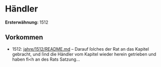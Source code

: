 # Händler

**Ersterwähnung:** 1512

## Vorkommen
- 1512: [jahre/1512/README.md](../jahre/1512/README.md) – Darauf ſolches der Rat an das Kapitel gebracht, und ſind
die Händler vom Kapitel wieder herein getrieben und
haben fi<h an des Rats Satzung...
